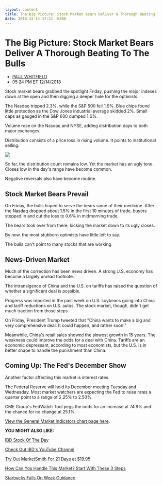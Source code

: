 ```yaml
---
layout: content
title: The Big Picture: Stock Market Bears Deliver A Thorough Beating To The Bulls
date: 2018-12-14 17:24 -0800
---
```



The Big Picture: Stock Market Bears Deliver A Thorough Beating To The Bulls
============================================================================




* [PAUL WHITFIELD](https://www.investors.com/author/whitfieldp/ "Posts by PAUL WHITFIELD")
* 05:24 PM ET 12/14/2018




Stock market bears grabbed the spotlight Friday, pushing the major indexes down at the open and then digging a deeper hole for the optimists.




The Nasdaq tripped 2.3%, while the S&P 500 fell 1.9%. Blue chips found little protection as the Dow Jones industrial average skidded 2%. Small caps as gauged in the S&P 600 dumped 1.6%.


Volume rose on the Nasdaq and NYSE, adding distribution days to both major exchanges.


Distribution consists of a price loss in rising volume. It points to institutional selling.


![](https://www.investors.com/wp-content/uploads/2018/12/MP_2x2_121418-265x300.jpg)


So far, the distribution count remains low. Yet the market has an ugly tone. Closes low in the day's range have become common.


Negative reversals also have become routine.


Stock Market Bears Prevail
--------------------------


On Friday, the bulls hoped to serve the bears some of their medicine. After the Nasdaq dropped about 1.5% in the first 10 minutes of trade, buyers stepped in and cut the loss to 0.6% in midmorning trade.


The bears took over from there, kicking the market down to its ugly closes.


By now, the most stubborn optimists have little left to say.


The bulls can't point to many stocks that are working.


News-Driven Market
------------------


Much of the correction has been news driven. A strong U.S. economy has become a largely unread footnote.


The intransigence of China and the U.S. on tariffs has raised the question of whether a significant deal is possible.


Progress was reported in the past week on U.S. soybeans going into China and tariff reductions on U.S. autos. The stock market, though, didn't get much traction from those steps.


On Friday, President Trump tweeted that "China wants to make a big and very comprehensive deal. It could happen, and rather soon!"


Meanwhile, China's retail sales showed the slowest growth in 15 years. The weakness could improve the odds for a deal with China. Tariffs are an economic depressant, according to most economists, but the U.S. is in better shape to handle the punishment than China.


Coming Up: The Fed's December Show
----------------------------------


Another factor affecting this market is interest rates.


The Federal Reserve will hold its December meeting Tuesday and Wednesday. Most market watchers are expecting the Fed to raise rates a quarter point to a range of 2.25% to 2.50%.


CME Group's FedWatch Tool pegs the odds for an increase at 74.9% and the chance for no change at 25.1%.


[View the General Market Indicators chart page here](https://www.investors.com/wp-content/uploads/2018/12/GMI_121718.pdf).


**YOU MIGHT ALSO LIKE:**


[IBD Stock Of The Day](https://www.investors.com/research/ibd-stock-of-the-day/)


[Check Out IBD's YouTube Channel](http://www.youtube.com/investorsbusinessdaily)


[Try Out MarketSmith For 21 Days at $19.95](https://shop.investors.com/Products/OfferSelection.aspx?refresh=&type=mstl_21d_non)


[How Can You Handle This Market? Start With These 3 Steps](http://www.investors.com/how-to-invest/how-to-invest-in-the-stock-market-start-with-a-simple-routine/)


[Starbucks Falls On Weak Guidance](https://www.investors.com/news/starbucks-stock-earnings-target-delivery-china/)





